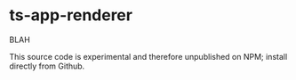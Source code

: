 # ts-app-renderer
BLAH

This source code is experimental and therefore unpublished on NPM; install directly from Github.